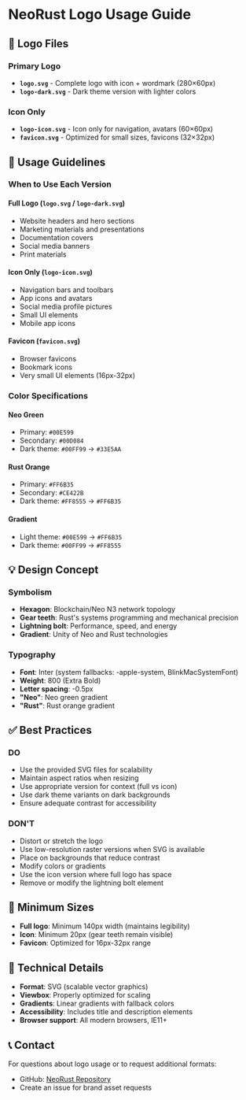 # NeoRust Logo Usage Guide

## 🎨 Logo Files

### Primary Logo
- **`logo.svg`** - Complete logo with icon + wordmark (280×60px)
- **`logo-dark.svg`** - Dark theme version with lighter colors

### Icon Only  
- **`logo-icon.svg`** - Icon only for navigation, avatars (60×60px)
- **`favicon.svg`** - Optimized for small sizes, favicons (32×32px)

## 🎯 Usage Guidelines

### When to Use Each Version

#### Full Logo (`logo.svg` / `logo-dark.svg`)
- Website headers and hero sections
- Marketing materials and presentations  
- Documentation covers
- Social media banners
- Print materials

#### Icon Only (`logo-icon.svg`)
- Navigation bars and toolbars
- App icons and avatars
- Social media profile pictures
- Small UI elements
- Mobile app icons

#### Favicon (`favicon.svg`)
- Browser favicons
- Bookmark icons
- Very small UI elements (16px-32px)

### Color Specifications

#### Neo Green
- Primary: `#00E599`
- Secondary: `#00D084`
- Dark theme: `#00FF99` → `#33E5AA`

#### Rust Orange  
- Primary: `#FF6B35`
- Secondary: `#CE422B`
- Dark theme: `#FF8555` → `#FF6B35`

#### Gradient
- Light theme: `#00E599` → `#FF6B35`
- Dark theme: `#00FF99` → `#FF8555`

## 💡 Design Concept

### Symbolism
- **Hexagon**: Blockchain/Neo N3 network topology
- **Gear teeth**: Rust's systems programming and mechanical precision
- **Lightning bolt**: Performance, speed, and energy
- **Gradient**: Unity of Neo and Rust technologies

### Typography
- **Font**: Inter (system fallbacks: -apple-system, BlinkMacSystemFont)
- **Weight**: 800 (Extra Bold)
- **Letter spacing**: -0.5px
- **"Neo"**: Neo green gradient
- **"Rust"**: Rust orange gradient

## ✅ Best Practices

### DO
- Use the provided SVG files for scalability
- Maintain aspect ratios when resizing
- Use appropriate version for context (full vs icon)
- Use dark theme variants on dark backgrounds
- Ensure adequate contrast for accessibility

### DON'T  
- Distort or stretch the logo
- Use low-resolution raster versions when SVG is available
- Place on backgrounds that reduce contrast
- Modify colors or gradients
- Use the icon version where full logo has space
- Remove or modify the lightning bolt element

## 📐 Minimum Sizes

- **Full logo**: Minimum 140px width (maintains legibility)
- **Icon**: Minimum 20px (gear teeth remain visible)
- **Favicon**: Optimized for 16px-32px range

## 🔧 Technical Details

- **Format**: SVG (scalable vector graphics)
- **Viewbox**: Properly optimized for scaling
- **Gradients**: Linear gradients with fallback colors
- **Accessibility**: Includes title and description elements
- **Browser support**: All modern browsers, IE11+

## 📞 Contact

For questions about logo usage or to request additional formats:
- GitHub: [NeoRust Repository](https://github.com/R3E-Network/NeoRust)
- Create an issue for brand asset requests 